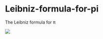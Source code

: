 # Leibniz-formula-for-pi
The Leibniz formula for π

<img src="https://wikimedia.org/api/rest_v1/media/math/render/svg/83a97ddd448372589f62dad1bd9457b2d664fa9e"/>
